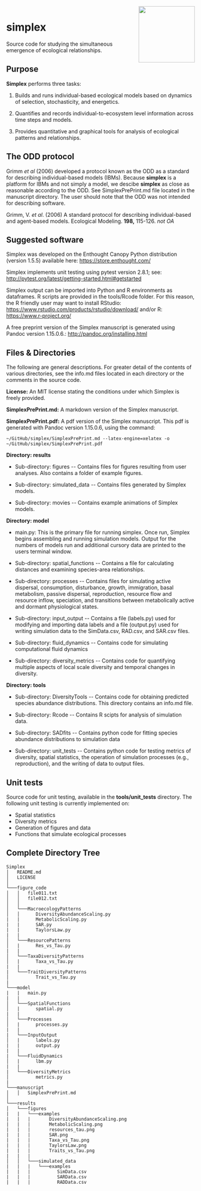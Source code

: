 <img src="https://upload.wikimedia.org/wikipedia/commons/e/e7/Tetrahedron-4-3D-balls.png" align="right" width="150" height="150" />

# simplex  

Source code for studying the simultaneous emergence of ecological relationships.

## Purpose  
**Simplex** performs three tasks:

1. Builds and runs individual-based ecological models based on dynamics of selection, stochasticity, and energetics.

2. Quantifies and records individual-to-ecosystem level information across time steps and models.

3. Provides quantitative and graphical tools for analysis of ecological patterns and relationships.

## The ODD protocol
Grimm *et al* (2006) developed a protocol known as the ODD as a standard for describing individual-based models (IBMs).
Because **simplex** is a platform for IBMs and not simply a model, we descibe **simplex** as close as reasonable according to the ODD. 
See SimplexPrePrint.md file located in the manuscript directory.
The user should note that the ODD was not intended for describing software.

Grimm, V. *et al*. (2006) A standard protocol for describing individual-based and agent-based models. Ecological Modeling. **198,** 115-126. *not OA*


## Suggested software
Simplex was developed on the Enthought Canopy Python distribution (version 1.5.5) available here: https://store.enthought.com/

Simplex implements unit testing using pytest version 2.8.1; see: http://pytest.org/latest/getting-started.html#getstarted

Simplex output can be imported into Python and R environments as dataframes.
R scripts are provided in the tools/Rcode folder.
For this reason, the R friendly user may want to install RStudio: https://www.rstudio.com/products/rstudio/download/ and/or R: https://www.r-project.org/

A free preprint version of the Simplex manuscript is generated using Pandoc version 1.15.0.6.: http://pandoc.org/installing.html

## Files & Directories
The following are general descriptions. For greater detail of the contents of various directories, see the info.md files located in each directory or the comments in the source code.

**License:** An MIT license stating the conditions under which Simplex is freely provided.

**SimplexPrePrint.md:** A markdown version of the Simplex manuscript.

**SimplexPrePrint.pdf:** A pdf version of the Simplex manuscript.
This pdf is generated with Pandoc version 1.15.0.6, using the command:  

	~/GitHub/simplex/SimplexPrePrint.md --latex-engine=xelatex -o ~/GitHub/simplex/SimplexPrePrint.pdf

**Directory: results**

* Sub-directory: figures -- Contains files for figures resulting from user analyses. Also contains a folder of example figures.

* Sub-directory: simulated_data -- Contains files generated by Simplex models.

* Sub-directory: movies -- Contains example animations of Simplex models.

**Directory: model**

* main.py: This is the primary file for running simplex. 
Once run, Simplex begins assembling and running simulation models. Output for the numbers of models run and additional cursory data are printed to the users terminal window.

* Sub-directory: spatial_functions -- Contains a file for calculating distances and examining species-area relationships.

* Sub-directory: processes -- Contains files for simulating active dispersal, consumption, disturbance, growth, immigration, basal metabolism, passive dispersal, reproduction, resource flow and resource inflow, speciation, and transitions between metabolically active and dormant physiological states.

* Sub-directory: input_output -- Contains a file (labels.py) used for modifying and importing data labels and a file (output.py) used for writing simulation data to the SimData.csv, RAD.csv, and SAR.csv files.

* Sub-directory: fluid_dynamics -- Contains code for simulating computational fluid dynamics

* Sub-directory: diversity_metrics -- Contains code for quantifying multiple aspects of local scale diversity and temporal changes in diversity.


**Directory: tools**

* Sub-directory: DiversityTools -- Contains code for obtaining predicted species abundance distributions. This directory contains an info.md file.

* Sub-directory: Rcode -- Contains R scipts for analysis of simulation data.

* Sub-directory: SADfits -- Contains python code for fitting species abundance distributions to simulation data 

* Sub-directory: unit_tests -- Contains python code for testing metrics of diversity, spatial statistics, the operation of simulation processes (e.g., reproduction), and the writing of data to output files.


## Unit tests
Source code for unit testing, available in the **tools/unit_tests** directory.
The following unit testing is currently implemented on:

* Spatial statistics
* Diversity metrics
* Generation of figures and data
* Functions that simulate ecological processes

## Complete Directory Tree
```
Simplex
│   README.md
│   LICENSE    
│
└───figure_code
│   │   file011.txt
│   │   file012.txt
│   │
│   └───MacroecologyPatterns
│   │      DiversityAbundanceScaling.py
|   |      MetabolicScaling.py
|   |      SAR.py
|   |      TaylorsLaw.py
|   |
│   └───ResourcePatterns
│   |      Res_vs_Tau.py 
|   |
│   └───TaxaDiversityPatterns
│   |      Taxa_vs_Tau.py
|   |
|   └───TraitDiversityPatterns
│          Trait_vs_Tau.py 
|   
└───model
|   |   main.py
|   |
│   └───SpatialFunctions
│   |      spatial.py 
|   |
│   └───Processes
│   |      processes.py
|   |
|   └───InputOutput
│   |      labels.py
|   |      output.py
|   |
|   └───FluidDynamics
│   |      lbm.py
|   |
|   └───DiversityMetrics
│          metrics.py   
|
└───manuscript
│   │   SimplexPrePrint.md
│   
└───results
│   └───figures
|   |   └───examples
|   |   |       DiversityAbundanceScaling.png
|   |   |       MetabolicScaling.png
|   |   |       resources_tau.png
|   |   |       SAR.png
|   |   |       Taxa_vs_Tau.png
|   |   |       TaylorsLaw.png
|   |   |       Traits_vs_Tau.png
|   |   |
│   │   └───simulated_data
|   |   |   └───examples
|   |   |          SimData.csv
|   |   |          SARData.csv
|   |   |          RADData.csv

```
